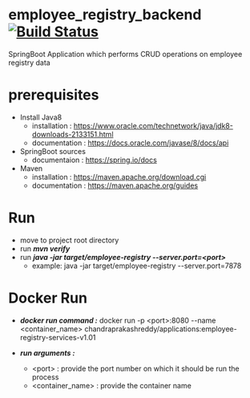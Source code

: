 # employee_registry_backend [![Build Status](https://dev.azure.com/chandra-prakash-reddy/EmployeeRegistry/_apis/build/status/chandra-prakash-reddy.employee_registry_backend?branchName=master)](https://dev.azure.com/chandra-prakash-reddy/EmployeeRegistry/_build/latest?definitionId=3&branchName=master)
SpringBoot Application which  performs CRUD operations on employee registry data

# prerequisites # 
   * Install Java8
      * installation  : https://www.oracle.com/technetwork/java/jdk8-downloads-2133151.html
      * documentation : https://docs.oracle.com/javase/8/docs/api
   * SpringBoot sources
      * documentaion : https://spring.io/docs
   * Maven
      * installation  : https://maven.apache.org/download.cgi
      * documentation : https://maven.apache.org/guides


# Run #
   * move to project root directory
   * run ***mvn verify*** 
   * run ***java -jar target/employee-registry --server.port=<port\>***
      * example: java -jar target/employee-registry --server.port=7878
  
  # Docker Run #
   * ***docker run command :***
       docker run -p \<port>:8080 --name <container_name> chandraprakashreddy/applications:employee-registry-services-v1.01 
  
   * ***run arguments :***
      * \<port> : provide the port number on which it should be run the process
      * <container_name> : provide the container name

